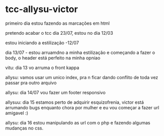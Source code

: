 # tcc-allysu-victor

primeiro dia estou fazendo as marcações em html 

pretendo acabar o tcc dia 23/07, estou no dia 12/03

estou iniciando a estilização -12/07

dia 13/07 - estou arruamdno a minha estilização e começando a fazer o body, o header está perfeito na minha opniao

vitu: dia 13 vo arruma o front kappa

allysu: vamos usar um unico index, pra n ficar dando conflito de toda vez passar pra outro arquivo

allysu: dia 14/07 vou fazer um footer responsivo

allysuu: dia 15 estamos perto de adquirir esquizofrenia, victor está arrumando bugs enquanto chora por mulher e eu vou começar a fazer url amigavel :)

allysu: dia 16 estou manipulando as url com o php e fazendo algumas mudanças no css.